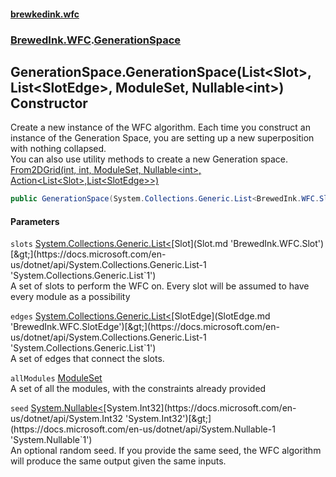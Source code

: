 #### [brewkedink.wfc](index.md 'index')
### [BrewedInk.WFC](BrewedInk_WFC.md 'BrewedInk.WFC').[GenerationSpace](GenerationSpace.md 'BrewedInk.WFC.GenerationSpace')
## GenerationSpace.GenerationSpace(List&lt;Slot&gt;, List&lt;SlotEdge&gt;, ModuleSet, Nullable&lt;int&gt;) Constructor
Create a new instance of the WFC algorithm. Each time you construct an instance of the Generation Space, you are setting up a new superposition with nothing collapsed.  
You can also use utility methods to create a new Generation space. [From2DGrid(int, int, ModuleSet, Nullable&lt;int&gt;, Action&lt;List&lt;Slot&gt;,List&lt;SlotEdge&gt;&gt;)](GenerationSpace_From2DGrid(int_int_ModuleSet_Nullable_int__Action_List_Slot__List_SlotEdge__).md 'BrewedInk.WFC.GenerationSpace.From2DGrid(int, int, BrewedInk.WFC.ModuleSet, System.Nullable&lt;int&gt;, System.Action&lt;System.Collections.Generic.List&lt;BrewedInk.WFC.Slot&gt;,System.Collections.Generic.List&lt;BrewedInk.WFC.SlotEdge&gt;&gt;)')
```csharp
public GenerationSpace(System.Collections.Generic.List<BrewedInk.WFC.Slot> slots, System.Collections.Generic.List<BrewedInk.WFC.SlotEdge> edges, BrewedInk.WFC.ModuleSet allModules, System.Nullable<int> seed);
```
#### Parameters
<a name='BrewedInk_WFC_GenerationSpace_GenerationSpace(System_Collections_Generic_List_BrewedInk_WFC_Slot__System_Collections_Generic_List_BrewedInk_WFC_SlotEdge__BrewedInk_WFC_ModuleSet_System_Nullable_int_)_slots'></a>
`slots` [System.Collections.Generic.List&lt;](https://docs.microsoft.com/en-us/dotnet/api/System.Collections.Generic.List-1 'System.Collections.Generic.List`1')[Slot](Slot.md 'BrewedInk.WFC.Slot')[&gt;](https://docs.microsoft.com/en-us/dotnet/api/System.Collections.Generic.List-1 'System.Collections.Generic.List`1')  
A set of slots to perform the WFC on. Every slot will be assumed to have every module as a possibility
  
<a name='BrewedInk_WFC_GenerationSpace_GenerationSpace(System_Collections_Generic_List_BrewedInk_WFC_Slot__System_Collections_Generic_List_BrewedInk_WFC_SlotEdge__BrewedInk_WFC_ModuleSet_System_Nullable_int_)_edges'></a>
`edges` [System.Collections.Generic.List&lt;](https://docs.microsoft.com/en-us/dotnet/api/System.Collections.Generic.List-1 'System.Collections.Generic.List`1')[SlotEdge](SlotEdge.md 'BrewedInk.WFC.SlotEdge')[&gt;](https://docs.microsoft.com/en-us/dotnet/api/System.Collections.Generic.List-1 'System.Collections.Generic.List`1')  
A set of edges that connect the slots. 
  
<a name='BrewedInk_WFC_GenerationSpace_GenerationSpace(System_Collections_Generic_List_BrewedInk_WFC_Slot__System_Collections_Generic_List_BrewedInk_WFC_SlotEdge__BrewedInk_WFC_ModuleSet_System_Nullable_int_)_allModules'></a>
`allModules` [ModuleSet](ModuleSet.md 'BrewedInk.WFC.ModuleSet')  
A set of all the modules, with the constraints already provided
  
<a name='BrewedInk_WFC_GenerationSpace_GenerationSpace(System_Collections_Generic_List_BrewedInk_WFC_Slot__System_Collections_Generic_List_BrewedInk_WFC_SlotEdge__BrewedInk_WFC_ModuleSet_System_Nullable_int_)_seed'></a>
`seed` [System.Nullable&lt;](https://docs.microsoft.com/en-us/dotnet/api/System.Nullable-1 'System.Nullable`1')[System.Int32](https://docs.microsoft.com/en-us/dotnet/api/System.Int32 'System.Int32')[&gt;](https://docs.microsoft.com/en-us/dotnet/api/System.Nullable-1 'System.Nullable`1')  
An optional random seed. If you provide the same seed, the WFC algorithm will produce the same output given the same inputs. 
  

